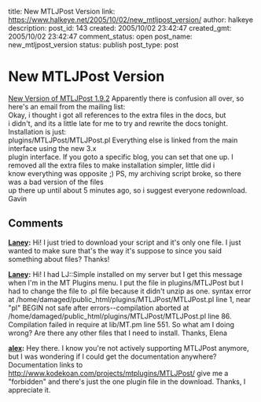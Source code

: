 title: New MTLJPost Version
link: https://www.halkeye.net/2005/10/02/new_mtljpost_version/
author: halkeye
description: 
post_id: 143
created: 2005/10/02 23:42:47
created_gmt: 2005/10/02 23:42:47
comment_status: open
post_name: new_mtljpost_version
status: publish
post_type: post

# New MTLJPost Version

[ New Version of MTLJPost 1.9.2](http://kodekoan.com/projects/mtplugins/MTLJPost/1.9.2/) Apparently there is confusion all over, so here's an email from the mailing list:   
Okay, i thought i got all references to the extra files in the docs, but   
i didn't, and its a little late for me to try and rewrite the docs tonight. Installation is just:  
plugins/MTLJPost/MTLJPost.pl Everything else is linked from the main interface using the new 3.x   
plugin interface. If you goto a specific blog, you can set that one up. I removed all the extra files to make installation simpler, little did i   
know everything was opposite ;) PS, my archiving script broke, so there was a bad version of the files   
up there up until about 5 minutes ago, so i suggest everyone redownload. Gavin

## Comments

**[Laney](#3 "2005-11-16 05:43:17"):** Hi! I just tried to download your script and it's only one file. I just wanted to make sure that's the way it's suppose to since you said something about files? Thanks!

**[Laney](#4 "2005-11-16 18:51:21"):** Hi! I had LJ::Simple installed on my server but I get this message when I'm in the MT Plugins menu. I put the file in plugins/MTLJPost but I had to change the file to .pl file because it didn't unzip as one. syntax error at /home/damaged/public_html/plugins/MTLJPost/MTLJPost.pl line 1, near "pl" BEGIN not safe after errors--compilation aborted at /home/damaged/public_html/plugins/MTLJPost/MTLJPost.pl line 86. Compilation failed in require at lib/MT.pm line 551. So what am I doing wrong? Are there any other files that I need to install. Thanks, Elena

**[alex](#5 "2007-06-14 19:56:33"):** Hey there. I know you're not actively supporting MTLJPost anymore, but I was wondering if I could get the documentation anywhere? Documentation links to http://www.kodekoan.com/projects/mtplugins/MTLJPost/ give me a "forbidden" and there's just the one plugin file in the download. Thanks, I appreciate it.

